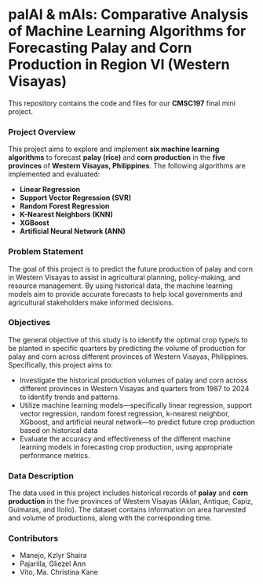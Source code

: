 # palAI & mAIs: Comparative Analysis of Machine Learning Algorithms for Forecasting Palay and Corn Production in Region VI (Western Visayas)

This repository contains the code and files for our **CMSC197** final mini project.

### Project Overview
This project aims to explore and implement **six machine learning algorithms** to forecast **palay (rice)** and **corn production** in the **five provinces** of **Western Visayas, Philippines**. The following algorithms are implemented and evaluated:

- **Linear Regression**
- **Support Vector Regression (SVR)**
- **Random Forest Regression**
- **K-Nearest Neighbors (KNN)**
- **XGBoost**
- **Artificial Neural Network (ANN)**

### Problem Statement
The goal of this project is to predict the future production of palay and corn in Western Visayas to assist in agricultural planning, policy-making, and resource management. By using historical data, the machine learning models aim to provide accurate forecasts to help local governments and agricultural stakeholders make informed decisions.

### Objectives

The general objective of this study is to identify the optimal crop type/s to be planted in specific quarters by predicting the volume of production for palay and corn across different provinces of Western Visayas, Philippines. Specifically, this project aims to:

- Investigate the historical production volumes of palay and corn across different provinces in Western Visayas and quarters from 1987 to 2024 to identify trends and patterns.
- Utilize machine learning models—specifically linear regression, support vector regression, random forest regression, k-nearest neighbor, XGboost, and artificial neural network—to predict future crop production based on historical data
- Evaluate the accuracy and effectiveness of the different machine learning models in forecasting crop production, using appropriate performance metrics.

### Data Description
The data used in this project includes historical records of **palay** and **corn production** in the five provinces of Western Visayas (Aklan, Antique, Capiz, Guimaras, and Iloilo). The dataset contains information on area harvested and volume of productions, along with the corresponding time.

### Contributors
- Manejo, Kzlyr Shaira
- Pajarilla, Gliezel Ann
- Vito, Ma. Christina Kane
